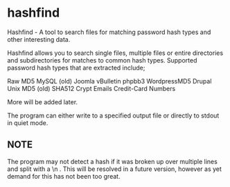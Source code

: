 hashfind
========

Hashfind - A tool to search files for matching password hash types and other interesting data.

Hashfind allows you to search single files, multiple files or entire directories and subdirectories for matches to 
common hash types. Supported password hash types that are extracted include;

Raw MD5
MySQL (old)
Joomla
vBulletin
phpbb3
WordpressMD5
Drupal
Unix MD5 (old)
SHA512 Crypt
Emails
Credit-Card Numbers

More will be added later.

The program can either write to a specified output file or directly to stdout in quiet mode.

NOTE
----
The program may not detect a hash if it was broken up over multiple lines and split with a \n .
This will be resolved in a future version, however as yet demand for this has not been too great.

